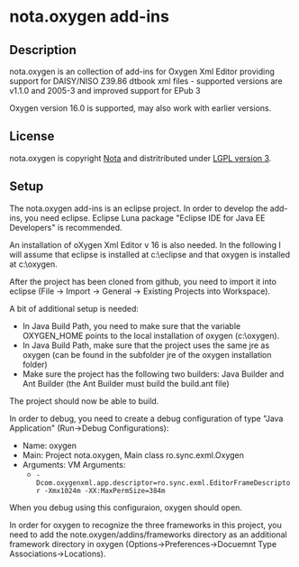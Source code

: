 # nota.oxygen add-ins

## Description

nota.oxygen is an collection of add-ins for Oxygen Xml Editor providing support for DAISY/NISO Z39.86 dtbook xml files - supported versions are v1.1.0 and 2005-3 and improved support for EPub 3

Oxygen version 16.0 is supported, may also work with earlier versions.

## License

nota.oxygen is copyright [Nota](http://nota.nu/) and distritributed under [LGPL version 3](/Notalib/dtbookOxygen/blob/master/lgpl-license.txt).

## Setup

The nota.oxygen add-ins is an eclipse project. In order to develop the add-ins, you need eclipse. Eclipse Luna package "Eclipse IDE for Java EE Developers" is recommended.

An installation of oXygen Xml Editor v 16 is also needed. In the following I will assume that eclipse is installed at c:\eclipse and that oxygen is installed at c:\oxygen.

After the project has been cloned from github, you need to import it into eclipse (File -> Import -> General -> Existing Projects into Workspace).

A bit of additional setup is needed:

- In Java Build Path, you need to make sure that the variable OXYGEN_HOME points to the local installation of oxygen (c:\oxygen).
- In Java Build Path, make sure that the project uses the same jre as oxygen (can be found in the subfolder jre of the oxygen installation folder)
- Make sure the project has the following two builders: Java Builder and Ant Builder (the Ant Builder must build the build.ant file)

The project should now be able to build.

In order to debug, you need to create a debug configuration of type "Java Application" (Run->Debug Configurations):

- Name: oxygen
- Main: Project nota.oxygen, Main class ro.sync.exml.Oxygen
- Arguments: VM Arguments:
  - `-Dcom.oxygenxml.app.descriptor=ro.sync.exml.EditorFrameDescriptor -Xmx1024m -XX:MaxPermSize=384m`

When you debug using this configuraion, oxygen should open. 

In order for oxygen to recognize the three frameworks in this project, you need to add the note.oxygen/addins/frameworks directory as an additional framework directory in oxygen (Options->Preferences->Docuemnt Type Associations->Locations).
